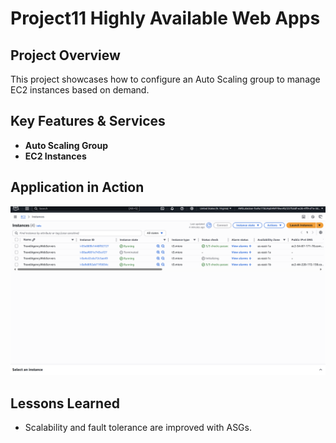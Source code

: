 # Project11 Highly Available Web Apps

## Project Overview
This project showcases how to configure an Auto Scaling group to manage EC2 instances based on demand.

## Key Features & Services
- **Auto Scaling Group**
- **EC2 Instances**

## Application in Action
![ASG Setup](p11-1.png)

## Lessons Learned
- Scalability and fault tolerance are improved with ASGs.
